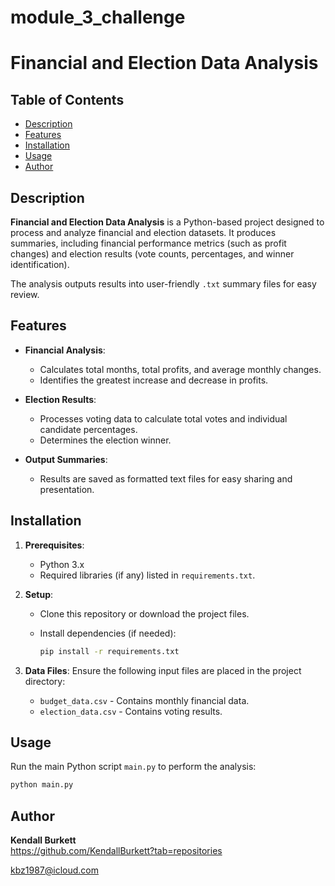 # module_3_challenge

# Financial and Election Data Analysis

## Table of Contents
- [Description](#description)
- [Features](#features)
- [Installation](#installation)
- [Usage](#usage)
- [Author](#author)


## Description

**Financial and Election Data Analysis** is a Python-based project designed to process and analyze financial and election datasets. It produces summaries, including financial performance metrics (such as profit changes) and election results (vote counts, percentages, and winner identification).

The analysis outputs results into user-friendly `.txt` summary files for easy review.

## Features

- **Financial Analysis**:
  - Calculates total months, total profits, and average monthly changes.
  - Identifies the greatest increase and decrease in profits.

- **Election Results**:
  - Processes voting data to calculate total votes and individual candidate percentages.
  - Determines the election winner.

- **Output Summaries**:
  - Results are saved as formatted text files for easy sharing and presentation.

## Installation

1. **Prerequisites**:
   - Python 3.x
   - Required libraries (if any) listed in `requirements.txt`.

2. **Setup**:
   - Clone this repository or download the project files.
     
   - Install dependencies (if needed):
     ```bash
     pip install -r requirements.txt
     ```

3. **Data Files**:
   Ensure the following input files are placed in the project directory:
   - `budget_data.csv` - Contains monthly financial data.
   - `election_data.csv` - Contains voting results.

## Usage

Run the main Python script `main.py` to perform the analysis:

```bash
python main.py
```

## Author

**Kendall Burkett**  
https://github.com/KendallBurkett?tab=repositories
 
kbz1987@icloud.com